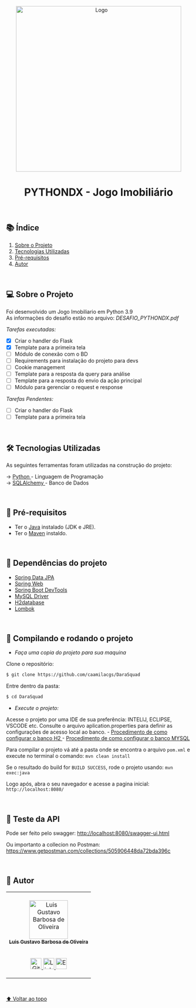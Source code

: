 <div id='cabeçalho'/>  

<div align=center>
    <a><img width="450" alt="Logo" src="https://user-images.githubusercontent.com/60848932/147513743-1e2b1540-e149-409b-b5e5-476141f109e9.png"></a>

# PYTHONDX - Jogo Imobiliário

</div><br>


## 📚 Índice
 1. [Sobre o Projeto](#projeto)
 2. [Tecnologias Utilizadas](#tecnologias)
 3. [Pré-requisitos](#requisitos)
 6. [Autor](#autor)


<div id='projeto'/>  

<br>

## 💻 Sobre o Projeto

Foi desenvolvido um Jogo Imobiliario em Python 3.9 <br>
As informações do desafio estão no arquivo: *DESAFIO_PYTHONDX.pdf*

*Tarefas executadas:*
- [x] Criar o handler do Flask
- [x] Template para a primeira tela
- [ ] Módulo de conexão com o BD
- [ ] Requirements para instalação do projeto para devs
- [ ] Cookie management
- [ ] Template para a resposta da query para análise
- [ ] Template para a resposta do envio da ação principal
- [ ] Módulo para gerenciar o request e response

*Tarefas Pendentes:*
- [ ] Criar o handler do Flask
- [ ] Template para a primeira tela

<div id='tecnologias'/>

<br>

## 🛠 Tecnologias Utilizadas

As seguintes ferramentas foram utilizadas na construção do projeto:

&rarr; <a href="https://www.python.org/"> Python </a> - Linguagem de Programação <br>
&rarr; <a href="https://www.sqlalchemy.org/"> SQLAlchemy </a> - Banco de Dados  <br>

<div id='requisitos'/>

<br>


## 🚀 Pré-requisitos

* Ter o [Java](https://www.oracle.com/br/java/technologies/javase-jdk11-downloads.html) instalado (JDK e JRE).
* Ter o [Maven](https://maven.apache.org/) instaldo.

<br>

## 🚀 Dependências do projeto

- <a href="https://spring.io/projects/spring-data-jpa#overview">Spring Data JPA</a><br>
- <a href="https://spring.io/projects/spring-ws">Spring Web</a><br>
- <a href="https://spring.io/projects/spring-boot">Spring Boot DevTools</a><br>
- <a href="https://spring.io/guides/gs/accessing-data-mysql/">MySQL Driver </a><br>
- <a href="https://spring.io/guides/gs/accessing-data-jpa/">H2database</a><br>
- <a href="https://projectlombok.org/setup/maven">Lombok </a><br>

<br>

## 🚀 Compilando e rodando o projeto

- *Faça uma copia do projeto para sua maquina*

Clone o repositório:
```bash
$ git clone https://github.com/caamilacgs/DaraSquad
```
Entre dentro da pasta:
```bash
$ cd DaraSquad
```

- *Execute o projeto:*

Acesse o projeto por uma IDE de sua preferência: INTELIJ, ECLIPSE, VSCODE etc.
Consulte o arquivo aplication.properties para definir as configurações de acesso local ao banco.
    - <a href="https://github.com/caamilacgs/DaraSquad/blob/camila/conexao/h2.md"> Procedimento de como configurar o banco H2 </a>
    - <a href="https://github.com/caamilacgs/DaraSquad/blob/camila/conexao/mysql.md"> Procedimento de como configurar o banco MYSQL </a>
    
Para compilar o projeto vá até a pasta onde se encontra o arquivo `pom.xml` e execute no terminal o comando: `mvn clean install`

Se o resultado do build for `BUILD SUCCESS`, rode o projeto usando: `mvn exec:java`

Logo após, abra o seu navegador e acesse a pagina inicial: `http://localhost:8080/`

<br>

## 🚀 Teste da API

Pode ser feito pelo swagger: <a href="http://localhost:8080/swagger-ui.html">http://localhost:8080/swagger-ui.html</a><br>

Ou importanto a collecion no Postman: <a href="https://www.getpostman.com/collections/505906448da72bda396c">https://www.getpostman.com/collections/505906448da72bda396c</a>

<br>

## 🤝 Autor

<table>
    <td align="center"><br/>
        <a href="https://github.com/amandagsa">
            <img src="https://user-images.githubusercontent.com/60848932/147514081-d692f757-77ab-42d4-82be-1e521ed5522f.png" width="105px;"
                alt="Luis Gustavo Barbosa de Oliveira" /><br><sub><b>Luis Gustavo Barbosa de Oliveira</b></sub><br></a><br/>
        <p align="center">
            <a href="https://github.com/gu00col">
                <img src="https://user-images.githubusercontent.com/60848932/117540779-2bad0e80-afe7-11eb-8391-2b6661a3efc3.png"
                    width="30px" alt="GitHub" />
            </a>
            <a href="https://www.linkedin.com/in/luis-g-b-oliveira/">
                <img src="https://user-images.githubusercontent.com/60848932/117540778-29e34b00-afe7-11eb-8a68-5916e9822145.png"
                    width="30px" alt="Linkedin" />
            </a>
            <a href="mailto:gu00col@gmail.com">
                <img src="https://user-images.githubusercontent.com/60848932/117541013-3ddb7c80-afe8-11eb-83c2-79827e99ec59.png"
                    width="30px" alt="Email" />
            </a>
        </p>
    </td>
</table>
<div id='autor'/>

<br>


[⬆ Voltar ao topo](#cabeçalho)<br>